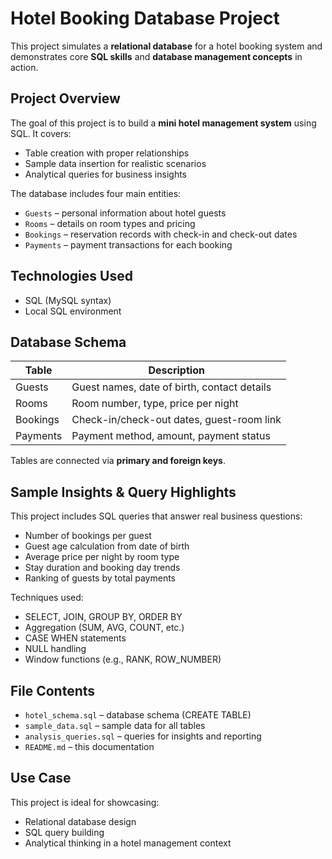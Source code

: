 # Hotel Booking Database Project

This project simulates a **relational database** for a hotel booking system and demonstrates core **SQL skills** and **database management concepts** in action.

## Project Overview

The goal of this project is to build a **mini hotel management system** using SQL. It covers:

- Table creation with proper relationships  
- Sample data insertion for realistic scenarios 
- Analytical queries for business insights 

The database includes four main entities:

- `Guests` – personal information about hotel guests  
- `Rooms` – details on room types and pricing  
- `Bookings` – reservation records with check-in and check-out dates  
- `Payments` – payment transactions for each booking  

## Technologies Used

- SQL (MySQL syntax)  
- Local SQL environment

## Database Schema

| Table     | Description                                |
|-----------|--------------------------------------------|
| Guests    | Guest names, date of birth, contact details |
| Rooms     | Room number, type, price per night          |
| Bookings  | Check-in/check-out dates, guest-room link   |
| Payments  | Payment method, amount, payment status      |

Tables are connected via **primary and foreign keys**.

## Sample Insights & Query Highlights

This project includes SQL queries that answer real business questions:

- Number of bookings per guest  
- Guest age calculation from date of birth  
- Average price per night by room type  
- Stay duration and booking day trends  
- Ranking of guests by total payments  

Techniques used:

- SELECT, JOIN, GROUP BY, ORDER BY  
- Aggregation (SUM, AVG, COUNT, etc.)  
- CASE WHEN statements  
- NULL handling  
- Window functions (e.g., RANK, ROW_NUMBER)

## File Contents

- `hotel_schema.sql` – database schema (CREATE TABLE)  
- `sample_data.sql` – sample data for all tables  
- `analysis_queries.sql` – queries for insights and reporting  
- `README.md` – this documentation

## Use Case

This project is ideal for showcasing:

- Relational database design  
- SQL query building  
- Analytical thinking in a hotel management context
